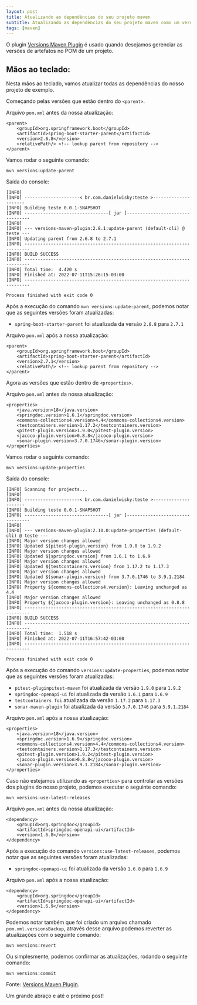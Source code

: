 ```yaml
---
layout: post
title: Atualizando as dependências do seu projeto maven
subtitle: Atualizando as dependências do seu projeto maven como um verdadeiro bibliotecário
tags: [maven]
---
```


O plugin [Versions Maven Plugin](https://www.mojohaus.org/versions-maven-plugin/index.html) é usado quando desejamos gerenciar as versões de artefatos no POM de um projeto.

## Mãos ao teclado:

Nesta mãos ao teclado, vamos atualizar todas as dependências do nosso projeto de exemplo.

Começando pelas versões que estão dentro do `<parent>`.

Arquivo `pom.xml` antes da nossa atualização:

```
<parent>
    <groupId>org.springframework.boot</groupId>
    <artifactId>spring-boot-starter-parent</artifactId>
    <version>2.6.8</version>
    <relativePath/> <!-- lookup parent from repository -->
</parent>
```

Vamos rodar o seguinte comando:

```
mvn versions:update-parent
```

Saída do console:

```
[INFO]
[INFO] ---------------------< br.com.danielwisky:teste >---------------------
[INFO] Building teste 0.0.1-SNAPSHOT
[INFO] --------------------------------[ jar ]---------------------------------
[INFO]
[INFO] --- versions-maven-plugin:2.8.1:update-parent (default-cli) @ teste ---
[INFO] Updating parent from 2.6.8 to 2.7.1
[INFO] ------------------------------------------------------------------------
[INFO] BUILD SUCCESS
[INFO] ------------------------------------------------------------------------
[INFO] Total time:  4.420 s
[INFO] Finished at: 2022-07-11T15:26:15-03:00
[INFO] ------------------------------------------------------------------------

Process finished with exit code 0
```

Após a execução do comando `mvn versions:update-parent`, podemos notar que as seguintes versões foram atualizadas:

- `spring-boot-starter-parent` foi atualizada da versão `2.6.8` para `2.7.1`

Arquivo `pom.xml` após a nossa atualização:

```
<parent>
    <groupId>org.springframework.boot</groupId>
    <artifactId>spring-boot-starter-parent</artifactId>
    <version>2.7.1</version>
    <relativePath/> <!-- lookup parent from repository -->
</parent>
```

Agora as versões que estão dentro de `<properties>`.

Arquivo `pom.xml` antes da nossa atualização:

```
<properties>
    <java.version>18</java.version>
    <springdoc.version>1.6.1</springdoc.version>
    <commons-collections4.version>4.4</commons-collections4.version>
    <testcontainers.version>1.17.2</testcontainers.version>
    <pitest-plugin.version>1.9.0</pitest-plugin.version>
    <jacoco-plugin.version>0.8.8</jacoco-plugin.version>
    <sonar-plugin.version>3.7.0.1746</sonar-plugin.version>
</properties>
```

Vamos rodar o seguinte comando:

```
mvn versions:update-properties
```

Saída do console:

```
[INFO] Scanning for projects...
[INFO]
[INFO] ---------------------< br.com.danielwisky:teste >---------------------
[INFO] Building teste 0.0.1-SNAPSHOT
[INFO] --------------------------------[ jar ]---------------------------------
[INFO]
[INFO] --- versions-maven-plugin:2.10.0:update-properties (default-cli) @ teste ---
[INFO] Major version changes allowed
[INFO] Updated ${pitest-plugin.version} from 1.9.0 to 1.9.2
[INFO] Major version changes allowed
[INFO] Updated ${springdoc.version} from 1.6.1 to 1.6.9
[INFO] Major version changes allowed
[INFO] Updated ${testcontainers.version} from 1.17.2 to 1.17.3
[INFO] Major version changes allowed
[INFO] Updated ${sonar-plugin.version} from 3.7.0.1746 to 3.9.1.2184
[INFO] Major version changes allowed
[INFO] Property ${commons-collections4.version}: Leaving unchanged as 4.4
[INFO] Major version changes allowed
[INFO] Property ${jacoco-plugin.version}: Leaving unchanged as 0.8.8
[INFO] ------------------------------------------------------------------------
[INFO] BUILD SUCCESS
[INFO] ------------------------------------------------------------------------
[INFO] Total time:  1.518 s
[INFO] Finished at: 2022-07-11T16:57:42-03:00
[INFO] ------------------------------------------------------------------------

Process finished with exit code 0
```

Após a execução do comando `versions:update-properties`, podemos notar que as seguintes versões foram atualizadas:

- `pitest-pluginpitest-maven` foi atualizada da versão `1.9.0` para `1.9.2`
- `springdoc-openapi-ui` foi atualizada da versão `1.6.1` para `1.6.9`
- `testcontainers foi` atualizada da versão `1.17.2` para `1.17.3`
- `sonar-maven-plugin` foi atualizada da versão `3.7.0.1746` para `3.9.1.2184`

Arquivo `pom.xml` após a nossa atualização:

```
<properties>
    <java.version>18</java.version>
    <springdoc.version>1.6.9</springdoc.version>
    <commons-collections4.version>4.4</commons-collections4.version>
    <testcontainers.version>1.17.3</testcontainers.version>
    <pitest-plugin.version>1.9.2</pitest-plugin.version>
    <jacoco-plugin.version>0.8.8</jacoco-plugin.version>
    <sonar-plugin.version>3.9.1.2184</sonar-plugin.version>
</properties>
```

Caso não estejamos utilizando as `<properties>` para controlar as versões dos plugins do nosso projeto, podemos executar o seguinte comando:

```
mvn versions:use-latest-releases
```

Arquivo `pom.xml` antes da nossa atualização:

```
<dependency>
    <groupId>org.springdoc</groupId>
    <artifactId>springdoc-openapi-ui</artifactId>
    <version>1.6.8</version>
</dependency>
```

Após a execução do comando `versions:use-latest-releases`, podemos notar que as seguintes versões foram atualizadas:

- `springdoc-openapi-ui` foi atualizada da versão `1.6.8` para `1.6.9`

Arquivo `pom.xml` após a nossa atualização:

```
<dependency>
    <groupId>org.springdoc</groupId>
    <artifactId>springdoc-openapi-ui</artifactId>
    <version>1.6.9</version>
</dependency>
```

Podemos notar também que foi criado um arquivo chamado `pom.xml.versionsBackup`, através desse arquivo podemos reverter as atualizações com o seguinte comando:

```
mvn versions:revert
```

Ou simplesmente, podemos confirmar as atualizações, rodando o seguinte comando:

```
mvn versions:commit
```

Fonte:
<a href="https://www.mojohaus.org/versions-maven-plugin/index.html" target="\_blank">Versions Maven Plugin</a>.

Um grande abraço e até o próximo post!
